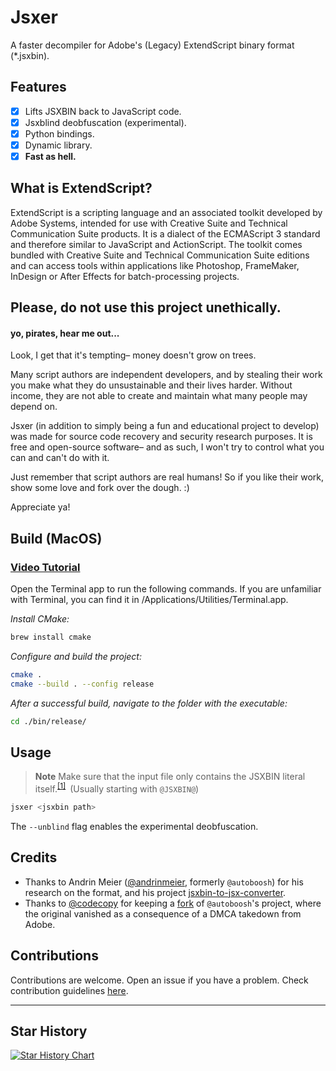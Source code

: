 # Jsxer
A faster decompiler for Adobe's (Legacy) ExtendScript binary format (*.jsxbin).

## Features
* [x] Lifts JSXBIN back to JavaScript code.
* [x] Jsxblind deobfuscation (experimental).
* [x] Python bindings.
* [x] Dynamic library.
* [x] **Fast as hell.**

## What is ExtendScript?
ExtendScript is a scripting language and an associated toolkit developed by Adobe Systems, intended for use with Creative Suite and Technical Communication Suite products. It is a dialect of the ECMAScript 3 standard and therefore similar to JavaScript and ActionScript. The toolkit comes bundled with Creative Suite and Technical Communication Suite editions and can access tools within applications like Photoshop, FrameMaker, InDesign or After Effects for batch-processing projects.

## Please, do not use this project unethically.

#### yo, pirates, hear me out...

Look, I get that it's tempting– money doesn't grow on trees.

Many script authors are independent developers, and by stealing their work you make what they do unsustainable and their lives harder. Without income, they are not able to create and maintain what many people may depend on.  

Jsxer (in addition to simply being a fun and educational project to develop) was made for source code recovery and security research purposes. It is free and open-source software– and as such, I won't try to control what you can and can't do with it. 

Just remember that script authors are real humans! So if you like their work, show some love and fork over the dough. :)

Appreciate ya!

## Build (MacOS)

### [Video Tutorial](https://www.youtube.com/watch?v=939Bo5iTxo0)

Open the Terminal app to run the following commands. If you are unfamiliar with Terminal, you can find it in /Applications/Utilities/Terminal.app.

*Install CMake:*
```bash
brew install cmake
```

*Configure and build the project:*
```bash
cmake .
cmake --build . --config release 
```

*After a successful build, navigate to the folder with the executable:*
```bash
cd ./bin/release/
```

## Usage

> **Note**
> Make sure that the input file only contains the JSXBIN literal itself.<sup><a href="https://youtu.be/939Bo5iTxo0?lc=UgyPDxgsuRmbfd8MI-F4AaABAg.9gIEl4rxFVa9gIFW1EPzqO">\[1\]</a></sup>&ensp;(Usually starting with `@JSXBIN@`)

```bash
jsxer <jsxbin path>
```

The `--unblind` flag enables the experimental deobfuscation.

## Credits
  - Thanks to Andrin Meier ([@andrinmeier](https://github.com/andrinmeier), formerly `@autoboosh`) for his research on the format, and his project [jsxbin-to-jsx-converter](https://github.com/autoboosh/jsxbin-to-jsx-converter).
  - Thanks to [@codecopy](https://github.com/codecopy) for keeping a [fork](https://github.com/codecopy/jsxbin-to-jsx-converter) of `@autoboosh`'s project, where the original vanished as a consequence of a DMCA takedown from Adobe.


## Contributions
Contributions are welcome. Open an issue if you have a problem. Check contribution guidelines [here](CONTRIBUTING.md).

---

## Star History

[![Star History Chart](https://api.star-history.com/svg?repos=AngeloD2022/jsxer&type=Date)](https://star-history.com/#AngeloD2022/jsxer&Date)

